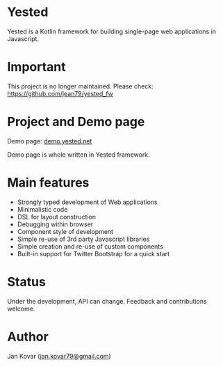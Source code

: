 Yested
======
Yested is a Kotlin framework for building single-page web applications in Javascript.

# Important
This project is no longer maintained. Please check: https://github.com/jean79/yested_fw

# Project and Demo page

Demo page: [demo.yested.net](http://demo.yested.net)

Demo page is whole written in Yested framework.

# Main features
* Strongly typed development of Web applications
* Minimalistic code 
* DSL for layout construction
* Debugging within browser
* Component style of development 
* Simple re-use of 3rd party Javascript libraries 
* Simple creation and re-use of custom components 
* Built-in support for Twitter Bootstrap for a quick start 

# Status
Under the development, API can change. Feedback and contributions welcome.

# Author
Jan Kovar (jan.kovar79@gmail.com)
